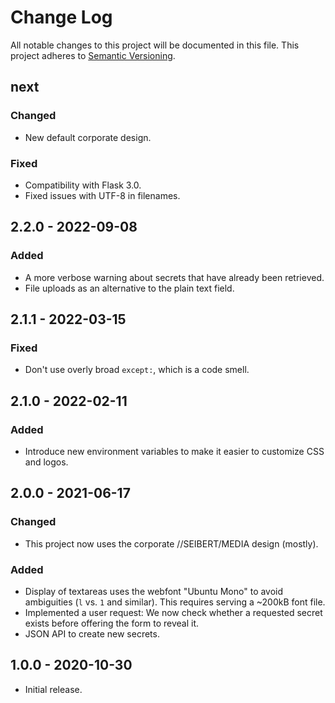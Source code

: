 # Change Log

All notable changes to this project will be documented in this file.
This project adheres to [Semantic Versioning](http://semver.org/).

## next

### Changed

-   New default corporate design.

### Fixed

-   Compatibility with Flask 3.0.
-   Fixed issues with UTF-8 in filenames.

## 2.2.0 - 2022-09-08

### Added

-   A more verbose warning about secrets that have already been
    retrieved.
-   File uploads as an alternative to the plain text field.

## 2.1.1 - 2022-03-15

### Fixed

-   Don't use overly broad `except:`, which is a code smell.

## 2.1.0 - 2022-02-11

### Added

-   Introduce new environment variables to make it easier to customize
    CSS and logos.

## 2.0.0 - 2021-06-17

### Changed

-   This project now uses the corporate //SEIBERT/MEDIA design (mostly).

### Added

-   Display of textareas uses the webfont "Ubuntu Mono" to avoid
    ambiguities (`l` vs. `1` and similar). This requires serving a
    ~200kB font file.
-   Implemented a user request: We now check whether a requested secret
    exists before offering the form to reveal it.
-   JSON API to create new secrets.

## 1.0.0 - 2020-10-30

-   Initial release.
